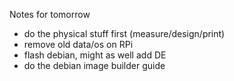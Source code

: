 Notes for tomorrow

- do the physical stuff first (measure/design/print)
- remove old data/os on RPi
- flash debian, might as well add DE
- do the debian image builder guide
